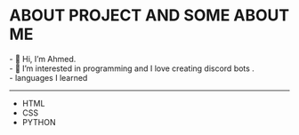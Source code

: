 <h1>ABOUT PROJECT AND SOME ABOUT ME</h1>
- 👋 Hi, I’m Ahmed.
<br>
- 👀 I’m interested in programming and I love creating discord bots .
<br>
- languages I learned
<hr>
<ul>

  <li>HTML</li>
  <li>CSS</li>
  <li>PYTHON</li>
  

</ul>

<!---
ma9737149/ma9737149 is a ✨ special ✨ repository because its `README.md` (this file) appears on your GitHub profile.
You can click the Preview link to take a look at your changes.
--->
